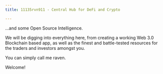 ```yaml
---
title: 11135rvn911 - Central Hub for DeFi and Crypto

---
```

...and some Open Source Intelligence.

We will be digging into everything here, from creating a working Web 3.0 Blockchain based app, as well as the finest and battle-tested resources for the traders and investors amongst you.

You can simply call me raven.

Welcome!